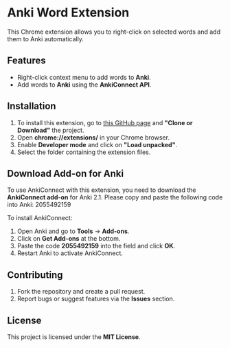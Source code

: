 # Anki Word Extension

This Chrome extension allows you to right-click on selected words and add them to Anki automatically.

## Features
- Right-click context menu to add words to **Anki**.
- Add words to **Anki** using the **AnkiConnect API**.

## Installation
1. To install this extension, go to [this GitHub page](https://github.com/yourUsername/anki-word-extension) and **"Clone or Download"** the project.
2. Open **chrome://extensions/** in your Chrome browser.
3. Enable **Developer mode** and click on **"Load unpacked"**.
4. Select the folder containing the extension files.

## Download Add-on for Anki
To use AnkiConnect with this extension, you need to download the **AnkiConnect add-on** for Anki 2.1. Please copy and paste the following code into Anki: 2055492159


To install AnkiConnect:
1. Open Anki and go to **Tools** → **Add-ons**.
2. Click on **Get Add-ons** at the bottom.
3. Paste the code **2055492159** into the field and click **OK**.
4. Restart Anki to activate AnkiConnect.

## Contributing
1. Fork the repository and create a pull request.
2. Report bugs or suggest features via the **Issues** section.

## License
This project is licensed under the **MIT License**.

